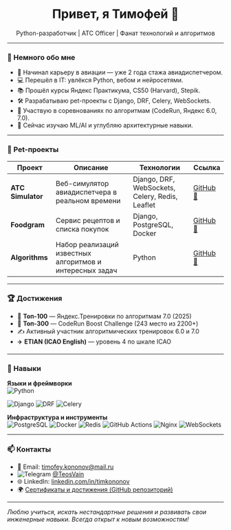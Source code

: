 <h1 align="center">Привет, я Тимофей 👋</h1>
<p align="center">
  Python-разработчик | ATC Officer | Фанат технологий и алгоритмов
</p>

---

### 🧠 Немного обо мне

- 🛫 Начинал карьеру в авиации — уже 2 года стажа авиадиспетчером.
- 💻 Перешёл в IT: увлёкся Python, вебом и нейросетями.
- 📚 Прошёл курсы Яндекс Практикума, CS50 (Harvard), Stepik.
- 🛠 Разрабатываю pet-проекты с Django, DRF, Celery, WebSockets.
- 🧩 Участвую в соревнованиях по алгоритмам (CodeRun, Яндекс 6.0, 7.0).
- 🌱 Сейчас изучаю ML/AI и углубляю архитектурные навыки.

---

### 🚀 Pet-проекты

| Проект | Описание | Технологии | Ссылка |
|-------|----------|------------|--------|
| **ATC Simulator** | Веб-симулятор авиадиспетчера в реальном времени | Django, DRF, WebSockets, Celery, Redis, Leaflet | [GitHub 🔗](https://github.com/TeosVain/ATC-SIM) |
| **Foodgram** | Сервис рецептов и списка покупок | Django, PostgreSQL, Docker | [GitHub 🔗](https://github.com/TeosVain/foodgram) |
| **Algorithms** | Набор реализаций известных алгоритмов и интересных задач | Python | [GitHub 🔗](https://github.com/TeosVain/Algorithms-and-Data-structures) |

---

### 🏆 Достижения

- 🧠 **Топ-100** — Яндекс.Тренировки по алгоритмам 7.0 (2025)  
- 🏅 **Топ-300** — CodeRun Boost Challenge (243 место из 2200+)  
- ✍️ Активный участник алгоритмических тренировок 6.0 и 7.0  
- ✈️ **ETIAN (ICAO English)** — уровень 4 по шкале ICAO

---

### 💼 Навыки

**Языки и фреймворки**  
![Python](https://img.shields.io/badge/Python-3670A0?style=for-the-badge&logo=python&logoColor=white)

![Django](https://img.shields.io/badge/Django-092E20?style=for-the-badge&logo=django&logoColor=white)
![DRF](https://img.shields.io/badge/DRF-red?style=for-the-badge)
![Celery](https://img.shields.io/badge/Celery-37814A?style=for-the-badge&logo=celery&logoColor=white)

**Инфраструктура и инструменты**  
![PostgreSQL](https://img.shields.io/badge/PostgreSQL-316192?style=for-the-badge&logo=postgresql&logoColor=white)
![Docker](https://img.shields.io/badge/Docker-2496ED?style=for-the-badge&logo=docker&logoColor=white)
![Redis](https://img.shields.io/badge/Redis-DC382D?style=for-the-badge&logo=redis&logoColor=white)
![GitHub Actions](https://img.shields.io/badge/GitHub_Actions-2088FF?style=for-the-badge&logo=github-actions&logoColor=white)
![Nginx](https://img.shields.io/badge/nginx-%23009639.svg?style=for-the-badge&logo=nginx&logoColor=white)
![WebSockets](https://img.shields.io/badge/WebSockets-000000?style=for-the-badge&logo=websockets&logoColor=white)

---

### 📫 Контакты

- 📧 Email: timofey.kononov@mail.ru 
- ![Telegram](https://img.shields.io/badge/Telegram-2CA5E0?style=for-the-badge&logo=telegram&logoColor=white) [@TeosVain](https://t.me/TeosVain)
- 🌐 LinkedIn: [linkedin.com/in/timkononov](https://www.linkedin.com/in/timofey-kononov-b2a049318/)
- 🌍 [Сертификаты и достижения (GitHub репозиторий)](https://github.com/TeosVain/certificates)  

---

_Люблю учиться, искать нестандартные решения и развивать свои инженерные навыки. Всегда открыт к новым возможностям!_